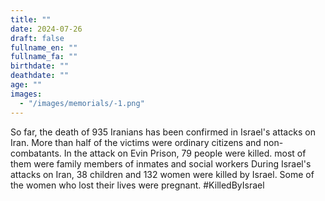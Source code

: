 ```yaml
---
title: ""
date: 2024-07-26
draft: false
fullname_en: ""
fullname_fa: ""
birthdate: ""
deathdate: ""
age: ""
images:
  - "/images/memorials/-1.png"
---
```


So far, the death of 935 Iranians has been confirmed in Israel's attacks on Iran.  More than half of the victims were ordinary citizens and non-combatants. In the attack on Evin Prison, 79 people were killed. most of them were family members of inmates and social workers
During Israel's attacks on Iran, 38 children and 132 women were killed by Israel.
Some of the women who lost their lives were pregnant.
#KilledByIsrael